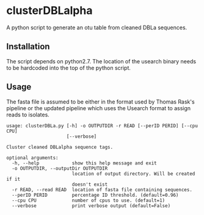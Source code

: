 # clusterDBLalpha
A python script to generate an otu table from cleaned DBLa sequences.

## Installation

The script depends on python2.7. The location of the usearch binary needs to be hardcoded into the top of the python script.

## Usage

The fasta file is assumed to be either in the format used by Thomas Rask's pipeline or the updated pipeline which uses the Usearch format to assign reads to isolates.

```
usage: clusterDBLa.py [-h] -o OUTPUTDIR -r READ [--perID PERID] [--cpu CPU]
                      [--verbose]

Cluster cleaned DBLalpha sequence tags.

optional arguments:
  -h, --help            show this help message and exit
  -o OUTPUTDIR, --outputDir OUTPUTDIR
                        location of output directory. Will be created if it
                        doesn't exist
  -r READ, --read READ  location of fasta file containing sequences.
  --perID PERID         percentage ID threshold. (default=0.96)
  --cpu CPU             number of cpus to use. (default=1)
  --verbose             print verbose output (default=False)
```
